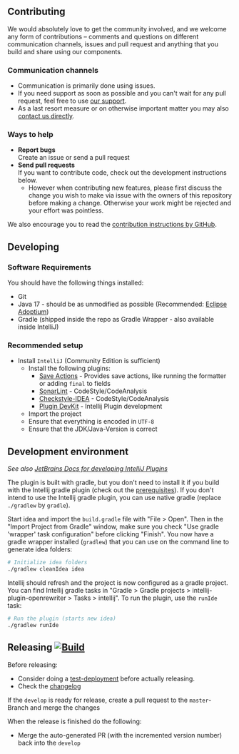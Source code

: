 ## Contributing

We would absolutely love to get the community involved, and we welcome any form of contributions – comments and questions on different communication channels, issues and pull request and anything that you build and share using our components.

### Communication channels
* Communication is primarily done using issues.
* If you need support as soon as possible and you can't wait for any pull request, feel free to use [our support](https://xdev.software/en/services/support).
* As a last resort measure or on otherwise important matter you may also [contact us directly](https://xdev.software/en/about-us/contact).

### Ways to help
* **Report bugs**<br/>Create an issue or send a pull request
* **Send pull requests**<br/>If you want to contribute code, check out the development instructions below.
  * However when contributing new features, please first discuss the change you wish to make via issue with the owners of this repository before making a change. Otherwise your work might be rejected and your effort was pointless.

We also encourage you to read the [contribution instructions by GitHub](https://docs.github.com/en/get-started/quickstart/contributing-to-projects).

## Developing

### Software Requirements
You should have the following things installed:
* Git
* Java 17 - should be as unmodified as possible (Recommended: [Eclipse Adoptium](https://adoptium.net/temurin/releases/))
* Gradle (shipped inside the repo as Gradle Wrapper - also available inside IntelliJ)

### Recommended setup
* Install ``IntelliJ`` (Community Edition is sufficient)
  * Install the following plugins:
    * [Save Actions](https://plugins.jetbrains.com/plugin/22113) - Provides save actions, like running the formatter or adding ``final`` to fields
    * [SonarLint](https://plugins.jetbrains.com/plugin/7973-sonarlint) - CodeStyle/CodeAnalysis
    * [Checkstyle-IDEA](https://plugins.jetbrains.com/plugin/1065-checkstyle-idea) - CodeStyle/CodeAnalysis
    * [Plugin DevKit](https://plugins.jetbrains.com/plugin/22851) - Intellij Plugin development
  * Import the project
  * Ensure that everything is encoded in ``UTF-8``
  * Ensure that the JDK/Java-Version is correct

## Development environment

<i>See also [JetBrains Docs for developing IntelliJ Plugins](https://plugins.jetbrains.com/docs/intellij/developing-plugins.html)</i>

The plugin is built with gradle, but you don't need to install it if you build with the Intellij gradle plugin (check out the [prerequisites](https://plugins.jetbrains.com/docs/intellij/plugin-required-experience.html)). If you don't intend to use the Intellij gradle plugin, you can use native gradle (replace `./gradlew` by `gradle`).

Start idea and import the `build.gradle` file with "File > Open". Then in the "Import Project from Gradle" window, make sure you check "Use gradle 'wrapper' task configuration" before clicking "Finish". You now have a gradle wrapper installed (`gradlew`) that you can use on the command line to generate idea folders:

```bash
# Initialize idea folders
./gradlew cleanIdea idea
```

Intellij should refresh and the project is now configured as a gradle project. You can find Intellij gradle tasks in "Gradle > Gradle projects > intellij-plugin-openrewriter > Tasks > intellij". To run the plugin, use the `runIde` task:

```bash
# Run the plugin (starts new idea)
./gradlew runIde
```

## Releasing [![Build](https://img.shields.io/github/actions/workflow/status/xdev-software/intellij-plugin-openrewriter/release.yml?branch=master)](https://github.com/xdev-software/intellij-plugin-openrewriter/actions/workflows/release.yml)

Before releasing:
* Consider doing a [test-deployment](https://github.com/xdev-software/intellij-plugin-openrewriter/actions/workflows/test-deploy.yml?query=branch%3Adevelop) before actually releasing.
* Check the [changelog](CHANGELOG.md)

If the ``develop`` is ready for release, create a pull request to the ``master``-Branch and merge the changes

When the release is finished do the following:
* Merge the auto-generated PR (with the incremented version number) back into the ``develop``

